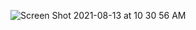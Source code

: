 ![Screen Shot 2021-08-13 at 10 30 56 AM](https://user-images.githubusercontent.com/78755069/129328745-b265ac78-48df-402f-8d91-9685e4be3f7c.png)



